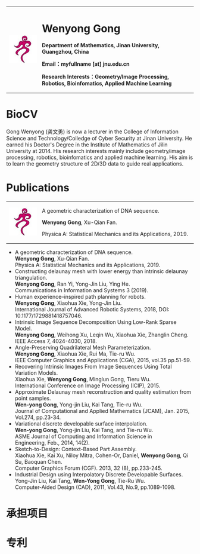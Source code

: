 <table border="0">
  <tr>
    <td width="15%">
      <img src="/caption.jpg" width="100%">      
    </td>
    <td width="70%">
      <h1>Wenyong Gong</h1>
      <p><b>Department of Mathematics, Jinan University, Guangzhou, China</b></p>
      <p><b>Email：myfullname [at] jnu.edu.cn</b></p>
      <p><b>Research Interests：Geometry/Image Processing, Robotics, Bioinfomatics, Applied Machine Learning</b></p>
    </td>
  </tr>
</table>

# BioCV
Gong Wenyong (龚文勇) is now a lecturer in the College of Information Science and Technology/Colledge of 
Cyber Security at Jinan University. He earned his Doctor's Degree in the Institute of Mathematics of Jilin 
University at 2014. His research interests mainly include geometry/image processing, robotics, bioinfomatics 
and applied machine learning. His aim is to learn the geometry structure of 2D/3D data to guide real applications.
# Publications
<table style="border-collapse: collapse; border: none;">
  <tr>
    <td width="15%">
      <img src="/caption.jpg" width="100%">      
    </td>
    <td width="70%">
      <p>A geometric characterization of DNA sequence.</p>
      <p><b>Wenyong Gong</b>, Xu-Qian Fan. </p>
      <p>Physica A: Statistical Mechanics and its Applications, 2019.  </p>
    </td>
  </tr>
</table>

+ A geometric characterization of DNA sequence.  
  **Wenyong Gong**, Xu-Qian Fan.   
  Physica A: Statistical Mechanics and its Applications, 2019.  
+ Constructing delaunay mesh with lower energy than intrinsic delaunay triangulation.  
  **Wenyong Gong**, Ran Yi, Yong-Jin Liu, Ying He.  
  Communications in Information and Systems 3 (2019).
+ Human experience–inspired path planning for robots.  
  **Wenyong Gong**, Xiaohua Xie, Yong-Jin Liu.   
  International Journal of Advanced Robotic Systems, 2018, DOI: 10.1177/1729881418757046. 
+ Intrinsic Image Sequence Decomposition Using Low-Rank Sparse Model.  
  **Wenyong Gong**, Weihong Xu, Leqin Wu, Xiaohua Xie, Zhanglin Cheng.   
  IEEE Access 7, 4024-4030, 2018.
+ Angle-Preserving Quadrilateral Mesh Parameterization.  
  **Wenyong Gong**, Xiaohua Xie, Rui Ma, Tie-ru Wu.   
  IEEE Computer Graphics and Applications (CGA), 2015, vol.35 pp.51-59.
+ Recovering Intrinsic Images From Image Sequences Using Total Variation Models.  
  Xiaohua Xie, **Wenyong Gong**, Minglun Gong, Tieru Wu.   
  International Conference on Image Processing (ICIP), 2015.  
+ Approximate Delaunay mesh reconstruction and quality estimation from point samples.   
  **Wen-yong Gong**, Yong-jin Liu, Kai Tang, Tie-ru Wu.   
  Journal of Computational and Applied Mathematics (JCAM), Jan. 2015, Vol.274, pp.23-34.
+ Variational discrete developable surface interpolation.    
  **Wen-yong Gong**, Yong-jin Liu, Kai Tang, and Tie-ru Wu.   
  ASME Journal of Computing and Information Science in Engineering, Feb., 2014, 14(2).
+ Sketch-to-Design: Context-Based Part Assembly.    
  Xiaohua Xie, Kai Xu, Niloy Mitra, Cohen-Or, Daniel, **Wenyong Gong**, Qi Su, Baoquan Chen.   
  Computer Graphics Forum (CGF). 2013, 32 (8), pp.233-245.  
+ Industrial Design using Interpolatory Discrete Developable Surfaces.   
  Yong-Jin Liu, Kai Tang, **Wen-Yong Gong**, Tie-Ru Wu.   
  Computer-Aided Design (CAD), 2011, Vol.43, No.9, pp.1089-1098.

# 承担项目
# 专利
